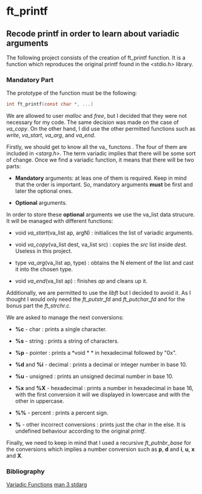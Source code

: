 # ft\_printf
## Recode printf in order to learn about variadic arguments
The following project consists of the creation of ft\_printf function.
It is a function which reproduces the original printf found in the
<stdio.h> library.

### Mandatory Part
The prototype of the function must be the following:
```c
int ft_printf(const char *, ...)
```

We are allowed to user *malloc* and *free*, but I decided that they were not
necessary for my code. The same decision was made on the case of *va\_copy*.
On the other hand, I did use the other permitted
functions such as *write*, *va\_start*, *va\_arg*, and *va\_end*.

Firstly, we should get to know all the va\_<macro> functons . The four of 
them are included in *<starg.h>*. The term variadic implies that there will
be some sort of change. Once we find a variadic function, it means that there
will be two parts:

* **Mandatory** arguments: at leas one of them is required. Keep in mind that 
the order is important. So, mandatory arguments **must** be first and later
the optional ones.

* **Optional** arguments.

In order to store these **optional** arguments we use the va\_list data
strucure. It will be managed with different functions:

* void	*va\_start*(va\_list ap, argN) : initialices the list of variadic
arguments.

* void	*va\_copy*(va\_list dest, va\_list src) : copies the *src* list
inside *dest*. Useless in this project.

* type	*va\_arg*(va\_list ap, type) : obtains the N element of the list
and cast it into the chosen type.

* void	*va\_end*(va\_list ap) : finishes *ap* and cleans up it.

Additionally, we are permitted to use the *libft* but I decided to avoid it.
As I thought I would only need the *ft_putstr_fd* and *ft_putchar_fd* and for
the bonus part the *ft_strchr.c*.

We are asked to manage the next conversions:

* **%c** - char : prints a single character.

* **%s** - string : prints a string of characters.

* **%p** - pointer : prints a *void \* * in hexadecimal followed by "0x".

* **%d** and **%i** - decimal : prints a decimal or integer number in base 10.

* **%u** - unsigned : prints an unsigned decimal number in base 10.

* **%x** and **%X** - hexadecimal : prints a number in hexadecimal in base 16,
with the first conversion it will we displayed in lowercase and with the other
in uppercase.

* **%%** - percent : prints a percent sign.

* **%<else>** - other incorrect conversions : prints just the char in the else.
It is undefined behaviour according to the original *printf*.

Finally, we need to keep in mind that I used a recursive *ft_putnbr_base* for
the conversions which implies a number conversion such as **p**, **d** and
**i**, **u**, **x** and **X**.

### Bibliography
[Variadic Functions](https://www.thegeekstuff.com/2017/c-variadic-functions/)
[man 3 stdarg](https://man7.org/linux/man-pages/man0/stdarg.h.0p.html)
